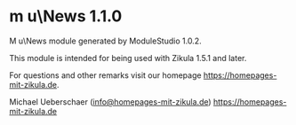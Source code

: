 # m u\News 1.1.0

M u\News module generated by ModuleStudio 1.0.2.

This module is intended for being used with Zikula 1.5.1 and later.

For questions and other remarks visit our homepage https://homepages-mit-zikula.de.

Michael Ueberschaer (info@homepages-mit-zikula.de)
https://homepages-mit-zikula.de
